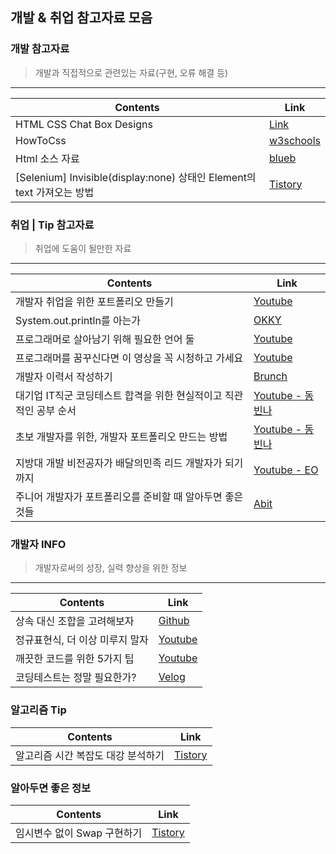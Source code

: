 ## 개발 & 취업 참고자료 모음 

### 개발 참고자료
> 개발과 직접적으로 관련있는 자료(구현, 오류 해결 등)
<hr>

Contents                                | Link
----------------------------|------
HTML CSS Chat Box Designs | [Link](https://csshint.com/html-css-chat-box-designs/)
HowToCss                              | [w3schools](https://www.w3schools.com/howto/howto_css_icon_bar.asp)
Html 소스 자료                       | [blueb](https://www.blueb.co.kr/?c=1/14&uid=3940)
[Selenium] Invisible(display:none) 상태인 Element의 text 가져오는 방법 | [Tistory](https://jinseongsoft.tistory.com/310)

### 취업 | Tip 참고자료
> 취업에 도움이 될만한 자료
<hr>

Contents                                | Link
----------------------------|------
개발자 취업을 위한 포트폴리오 만들기 | [Youtube](https://www.youtube.com/watch?v=KJUdqPDAtTI&feature=youtu.be)
System.out.println를 아는가              |  [OKKY](https://okky.kr/article/149762)
프로그래머로 살아남기 위해 필요한 언어 둘 | [Youtube](https://www.youtube.com/watch?v=ESU2IkFj9VM&feature=youtu.be)
프로그래머를 꿈꾸신다면 이 영상을 꼭 시청하고 가세요 | [Youtube](https://www.youtube.com/watch?v=hWMztQ4djCY&feature=youtu.be)
개발자 이력서 작성하기 | [Brunch](https://brunch.co.kr/@hee072794/132)
대기업 IT직군 코딩테스트 합격을 위한 현실적이고 직관적인 공부 순서 | [Youtube - 동빈나](https://www.youtube.com/watch?v=ukkLCl9yBvE)
초보 개발자를 위한, 개발자 포트폴리오 만드는 방법 | [Youtube - 동빈나](https://www.youtube.com/watch?v=hElB_FY33xs)
지방대 개발 비전공자가 배달의민족 리드 개발자가 되기까지 | [Youtube - EO](https://www.youtube.com/watch?v=V9AGvwPmnZU)
주니어 개발자가 포트폴리오를 준비할 때 알아두면 좋은 것들 | [Abit](https://abit.ly/ajhyk0)


### 개발자 INFO
> 개발자로써의 성장, 실력 향상을 위한 정보

<hr>

Contents                                | Link
----------------------------------------|------
상속 대신 조합을 고려해보자                   |[Github](https://bit.ly/3vN9sLc)
정규표현식, 더 이상 미루지 말자           | [Youtube](https://youtu.be/t3M6toIflyQ)
깨끗한 코드를 위한 5가지 팁 | [Youtube](https://www.youtube.com/watch?v=Jz8Sx1XYb04&feature=youtu.be)
코딩테스트는 정말 필요한가?  | [Velog](https://bit.ly/3cQIg6J)

### 알고리즘 Tip
Contents                                | Link
----------------------------------------|------
알고리즘 시간 복잡도 대강 분석하기              | [Tistory](https://codingdog.tistory.com/entry/%EC%95%8C%EA%B3%A0%EB%A6%AC%EC%A6%98-%EC%8B%9C%EA%B0%84-%EB%B3%B5%EC%9E%A1%EB%8F%84-%EB%8C%80%EA%B0%95-%EB%B6%84%EC%84%9D%ED%95%98%EB%8A%94-%EB%B0%A9%EB%B2%95%EC%9D%84-%EC%98%88%EC%A0%9C%EB%A5%BC-%ED%86%B5%ED%95%B4-%EC%95%8C%EC%95%84%EB%B4%85%EC%8B%9C%EB%8B%A4)

### 알아두면 좋은 정보
Contents                                | Link
----------------------------------------|------
임시변수 없이 Swap 구현하기 | [Tistory](https://jungpaeng.tistory.com/12?category=929307)
